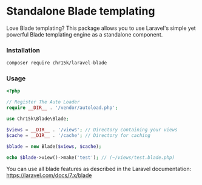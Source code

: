 # Standalone Blade templating

Love Blade templating?
This package allows you to use Laravel's simple yet powerful Blade templating engine as a standalone component.

### Installation

```bash
composer require chr15k/laravel-blade
```

### Usage

```php
<?php

// Register The Auto Loader
require __DIR__ . '/vendor/autoload.php';

use Chr15k\Blade\Blade;

$views = __DIR__ . '/views'; // Directory containing your views
$cache = __DIR__ . '/cache'; // Directory for caching

$blade = new Blade($views, $cache);

echo $blade->view()->make('test'); // (~/views/test.blade.php)
```

You can use all blade features as described in the Laravel documentation:
https://laravel.com/docs/7.x/blade
